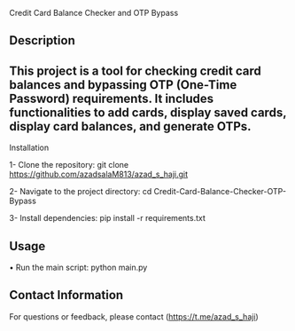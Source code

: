 Credit Card Balance Checker and OTP Bypass

Description
-------------------------------------------
This project is a tool for checking credit card balances and bypassing OTP (One-Time Password) requirements. It includes functionalities to add cards, display saved cards, display card balances, and generate OTPs.
-----------------------------------------
Installation

1- Clone the repository: git clone https://github.com/azadsalaM813/azad_s_haji.git

2- Navigate to the project directory: cd Credit-Card-Balance-Checker-OTP-Bypass

3- Install dependencies: pip install -r requirements.txt

Usage 
------------------------------------------
• Run the main script: python main.py

Contact Information
------------------------------------------
For questions or feedback, please contact
(https://t.me/azad_s_haji)
